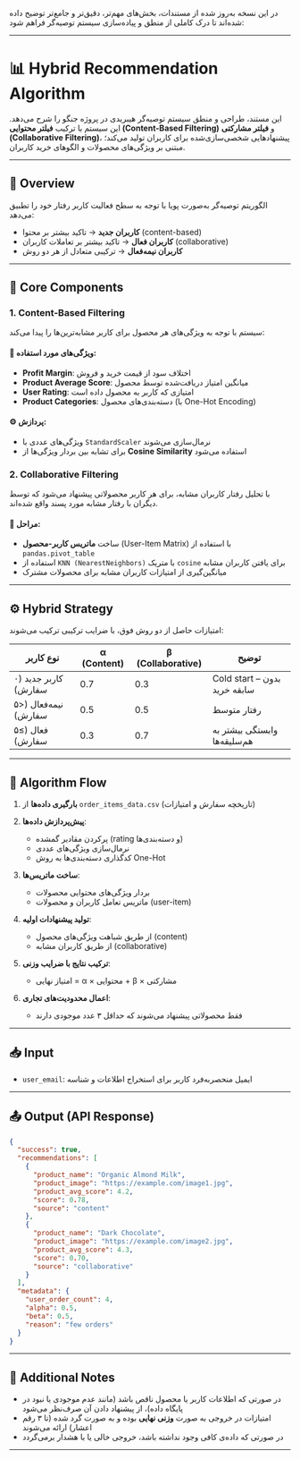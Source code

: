 در این نسخه به‌روز شده از مستندات، بخش‌های مهم‌تر، دقیق‌تر و جامع‌تر توضیح داده شده‌اند تا درک کاملی از منطق و پیاده‌سازی سیستم توصیه‌گر فراهم شود:

---

# 📊 Hybrid Recommendation Algorithm

این مستند، طراحی و منطق سیستم توصیه‌گر هیبریدی در پروژه جنگو را شرح می‌دهد. این سیستم با ترکیب **فیلتر محتوایی (Content-Based Filtering)** و **فیلتر مشارکتی (Collaborative Filtering)**، پیشنهادهایی شخصی‌سازی‌شده برای کاربران تولید می‌کند؛ مبتنی بر ویژگی‌های محصولات و الگوهای خرید کاربران.

---

## 🚀 Overview

الگوریتم توصیه‌گر به‌صورت پویا با توجه به سطح فعالیت کاربر رفتار خود را تطبیق می‌دهد:

* **کاربران جدید** → تاکید بیشتر بر محتوا (content-based)
* **کاربران فعال** → تاکید بیشتر بر تعاملات کاربران (collaborative)
* **کاربران نیمه‌فعال** → ترکیبی متعادل از هر دو روش

---

## 🧠 Core Components

### 1. Content-Based Filtering

سیستم با توجه به ویژگی‌های هر محصول برای کاربر مشابه‌ترین‌ها را پیدا می‌کند:

#### 📌 ویژگی‌های مورد استفاده:

* **Profit Margin**: اختلاف سود از قیمت خرید و فروش
* **Product Average Score**: میانگین امتیاز دریافت‌شده توسط محصول
* **User Rating**: امتیازی که کاربر به محصول داده است
* **Product Categories**: دسته‌بندی‌های محصول (با One-Hot Encoding)

#### ⚙️ پردازش:

* ویژگی‌های عددی با `StandardScaler` نرمال‌سازی می‌شوند
* برای تشابه بین بردار ویژگی‌ها از **Cosine Similarity** استفاده می‌شود

### 2. Collaborative Filtering

با تحلیل رفتار کاربران مشابه، برای هر کاربر محصولاتی پیشنهاد می‌شود که توسط دیگران با رفتار مشابه مورد پسند واقع شده‌اند.

#### 📌 مراحل:

* ساخت **ماتریس کاربر-محصول** (User-Item Matrix) با استفاده از `pandas.pivot_table`
* استفاده از `KNN (NearestNeighbors)` با متریک `cosine` برای یافتن کاربران مشابه
* میانگین‌گیری از امتیازات کاربران مشابه برای محصولات مشترک

---

## ⚙️ Hybrid Strategy

امتیازات حاصل از دو روش فوق، با ضرایب ترکیبی ترکیب می‌شوند:

| نوع کاربر            | α (Content) | β (Collaborative) | توضیح                        |
| -------------------- | ----------- | ----------------- | ---------------------------- |
| کاربر جدید (۰ سفارش) | 0.7         | 0.3               | Cold start – بدون سابقه خرید |
| نیمه‌فعال (<۵ سفارش) | 0.5         | 0.5               | رفتار متوسط                  |
| فعال (≥۵ سفارش)      | 0.3         | 0.7               | وابستگی بیشتر به هم‌سلیقه‌ها |

---

## 🔄 Algorithm Flow

1. **بارگیری داده‌ها** از `order_items_data.csv` (تاریخچه سفارش و امتیازات)
2. **پیش‌پردازش داده‌ها**:

   * پرکردن مقادیر گمشده (rating و دسته‌بندی‌ها)
   * نرمال‌سازی ویژگی‌های عددی
   * کدگذاری دسته‌بندی‌ها به روش One-Hot
3. **ساخت ماتریس‌ها**:

   * بردار ویژگی‌های محتوایی محصولات
   * ماتریس تعامل کاربران و محصولات (user-item)
4. **تولید پیشنهادات اولیه**:

   * از طریق شباهت ویژگی‌های محصول (content)
   * از طریق کاربران مشابه (collaborative)
5. **ترکیب نتایج با ضرایب وزنی**:

   * امتیاز نهایی = α × محتوایی + β × مشارکتی
6. **اعمال محدودیت‌های تجاری**:

   * فقط محصولاتی پیشنهاد می‌شوند که حداقل ۳ عدد موجودی دارند

---

## 📥 Input

* `user_email`: ایمیل منحصربه‌فرد کاربر برای استخراج اطلاعات و شناسه

---

## 📤 Output (API Response)

```json
{
  "success": true,
  "recommendations": [
    {
      "product_name": "Organic Almond Milk",
      "product_image": "https://example.com/image1.jpg",
      "product_avg_score": 4.2,
      "score": 0.78,
      "source": "content"
    },
    {
      "product_name": "Dark Chocolate",
      "product_image": "https://example.com/image2.jpg",
      "product_avg_score": 4.3,
      "score": 0.70,
      "source": "collaborative"
    }
  ],
  "metadata": {
    "user_order_count": 4,
    "alpha": 0.5,
    "beta": 0.5,
    "reason": "few orders"
  }
}
```

---

## 📎 Additional Notes

* در صورتی که اطلاعات کاربر یا محصول ناقص باشد (مانند عدم موجودی یا نبود در پایگاه داده)، از پیشنهاد دادن آن صرف‌نظر می‌شود
* امتیازات در خروجی به صورت **وزنی نهایی** بوده و به صورت گرد شده (تا ۳ رقم اعشار) ارائه می‌شوند
* در صورتی که داده‌ی کافی وجود نداشته باشد، خروجی خالی یا با هشدار برمی‌گردد

---
